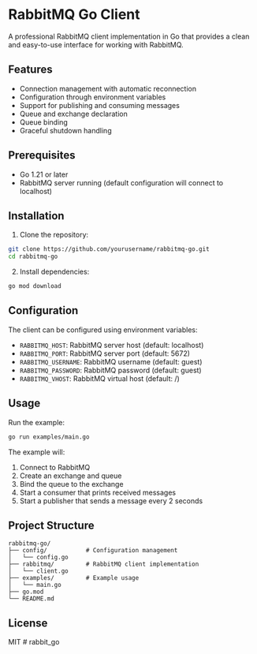 # RabbitMQ Go Client

A professional RabbitMQ client implementation in Go that provides a clean and easy-to-use interface for working with RabbitMQ.

## Features

- Connection management with automatic reconnection
- Configuration through environment variables
- Support for publishing and consuming messages
- Queue and exchange declaration
- Queue binding
- Graceful shutdown handling

## Prerequisites

- Go 1.21 or later
- RabbitMQ server running (default configuration will connect to localhost)

## Installation

1. Clone the repository:
```bash
git clone https://github.com/yourusername/rabbitmq-go.git
cd rabbitmq-go
```

2. Install dependencies:
```bash
go mod download
```

## Configuration

The client can be configured using environment variables:

- `RABBITMQ_HOST`: RabbitMQ server host (default: localhost)
- `RABBITMQ_PORT`: RabbitMQ server port (default: 5672)
- `RABBITMQ_USERNAME`: RabbitMQ username (default: guest)
- `RABBITMQ_PASSWORD`: RabbitMQ password (default: guest)
- `RABBITMQ_VHOST`: RabbitMQ virtual host (default: /)

## Usage

Run the example:

```bash
go run examples/main.go
```

The example will:
1. Connect to RabbitMQ
2. Create an exchange and queue
3. Bind the queue to the exchange
4. Start a consumer that prints received messages
5. Start a publisher that sends a message every 2 seconds

## Project Structure

```
rabbitmq-go/
├── config/           # Configuration management
│   └── config.go
├── rabbitmq/         # RabbitMQ client implementation
│   └── client.go
├── examples/         # Example usage
│   └── main.go
├── go.mod
└── README.md
```

## License

MIT #   r a b b i t _ g o  
 